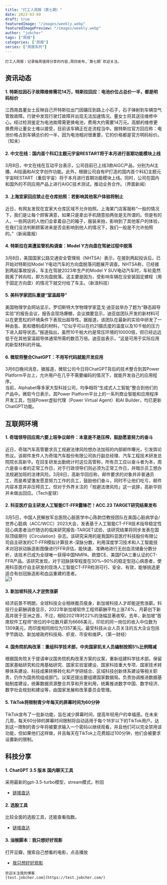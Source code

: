 ```yaml
---
title: "打工人周报（第七期）"
date: 2023-03-09
draft: true
featuredImage: "/images/weekly.webp"
featuredImagePreview: "/images/weekly.webp"
author: "jobcher"
tags: ["周报"]
categories: ["周报"]
series: ["周报系列"]
---
```


```
打工人周报：记录每周值得分享的内容,周四发布,`第七期`欢迎关注。  
```

## 资讯动态

#### 1. 特斯拉因石子故障维修需花14万，特斯拉回应：电池价位占总价一半，都是明码标价
江西南昌董女士反映自己开特斯拉出门因碾压到路上小石子，石子弹射到车辆空气管致故障。行驶中发现行驶灯故障并出现无法加速情况。董女士将其送往维修中心。经过检测鉴定为电池故障需更换电池，费用大约需要14万元。高额的维修更换费用让董女士难以接受，目前该车辆正在走流程当中。据特斯拉官方回应称：电池价格占到车辆总价的一半，因为电池相对很重要，它的价格都是官方明码标价。（知未）

#### 2. 中文在线：国内首个科幻主题元宇宙RESTART将于本月进行首期功能模块上线
3月8日，中文在线在互动平台表示，公司目前已上线3款AIGC产品，分别为AI主播、AI绘画和AI文字创作功能。此外，根据公司自有IP打造的国内首个科幻主题元宇宙RESTART（重启宇宙）将于本月进行首期功能模块上线。同时，公司在国内和国外的不同应用产品上进行AIGC技术测试，推动业务合作。（界面新闻）

#### 3. 上海宜家回应禁止在仓库拍照：若影响其他客户体验将制止
近日，有网友发现在宜家大仓库区域不允许拍照。上海某门店客服称“一般的情况下，我们是让每个顾客满意，如果只是拿出手机随意拍两张是无所谓的。但是有的人，一些网店的人他们会拿着自己的箱子，服装来拍，影响到了其他客户的体验，在我们没法判断顾客进来是否会影响到他人的情况下，我们一般是不允许拍照的。”（新闻晨报）

#### 4. 特斯拉在美遭监管机构调查：Model Y方向盘在驾驶过程中脱落
3月8日，美国国家公路交通安全管理局（NHTSA）表示，在接到两起投诉后，已开始对特斯拉Model Y电动汽车的方向盘脱落问题展开调查。NHTSA称，已经接到两起事故投诉，车主在驾驶2023年生产的Model Y SUV电动汽车时，车轮竟然脱离了转向柱，即方向盘脱落。这主要是因为，受影响车辆在没安装固定螺栓（用于固定方向盘）的情况下就交付给了车主。（新浪科技）

#### 5. 美科学家团队重提“室温超导”
美国物理学会网站显示，罗切斯特大学物理学家蓝戈·迪亚兹举办了题为“静态超导实验”的报告会议，报告会现场爆棚，会议摘要显示，迪亚兹团队开发的新材料可以在更宽松的环境条件下表现出超导性。据报道，该团队在最新的实验中研发了一种由氢、氮和镥制成的材料，“它似乎可以在约21摄氏度的温度以及10千帕的压力下进入超导状态。”报道指出，虽然10千帕大约是常压环境的10000倍，但已经远远低于在其他室温超导体通常所需的数百万倍。迪亚兹表示，“这是可用于实际应用的新型材料的开端。

#### 6. 微软将整合ChatGPT：不用写代码就能开发应用
3月6日晚间消息，据报道，微软公司今日将ChatGPT背后的技术整合到其Power Platform平台上，允许用户在几乎不需要编码的情况下，就能开发自己的应用程序。  
当前，Alphabet等多家大型科技公司，均争相将“生成式人工智能”整合到他们的产品中。微软今日表示，其Power Platform平台上的一系列商业智能和应用程序开发工具，包括Power虚拟代理（Power Virtual Agent）和AI Builder，均已更新ChatGPT功能。  

## 互联网环境

#### 1. 奇瑞领导回应周六要上班争议邮件：本意是不是压榨，鼓励愿意努力的奋斗
近日，奇瑞汽车高管要求员工规避法律风险想办法加班的内部邮件曝光，引发舆论热议。该邮件发件人为奇瑞汽车股份有限公司执行副总经理、汽车工程技术研发总院院长高新华。在回复研发出勤统计时这位高管称，所有员工应以奋斗者为本，周六是奋斗者的正常工作日，对于行政领导们则必须为正常工作日，并暗示员工想办法规避加班的法律风险。3月8日，高新华回应称，邮件要求的对象并非普通员工，而是希望激发愿意努力工作的员工，鼓励他们奋斗，同时不让他们吃亏，邮件内容本意并非压榨员工。但对于外界关注的「规避法律风险」这一说辞，高新华则并未做出回应。（Tech星球）

#### 2. 科亚医疗自主研发人工智能CT-FFR露锋芒！ACC.23 TARGET研究结果发布
3月5日，中国人民解放军总医院心脏医学中心陈韵岱教授团队在美国心脏病学会/世界心脏病（ACC/WCC）2023大会，发表基于人工智能CT-FFR技术指导稳定性冠心病患者治疗随访的临床研究报告-TARGET试验，该研究结果将同步发表在国际顶级期刊《Circulation》杂志。该研究采用的是我国科亚医疗科技股份有限公司自主研发的CT-FFR模拟计算技术-深脉分数，利用深度学习技术和人工智能技术对冠状动脉造影图像进行FFR评估，能快速、准确地进行无创血流储备分数分析，该技术已成为全球唯一获得中国NMPA、欧盟CE、美国FDA三重认证的CT-FFR产品。该研究发现，对于冠脉狭窄程度在30%~90%的稳定型冠心病患者，使用科亚医疗自主研发的现场人工智能CT-FFR检测可行、安全、有效，能够挑选更适合有创冠脉造影和血运重建的患者。  
![1](/images/64092d4da85bf.png)  


#### 3. 新加坡科技人才逆势涨薪
经济前景不明朗，全球科技企业相继裁员瘦身，新加坡科技人才却能逆势涨薪。科技行业薪酬调查显示，2022年新加坡软件工程师薪酬平均上涨7.6%，月薪创下新高并居于亚洲之首，不过，相较2021年时22%的涨幅显著收窄。去年，新加坡“首席软件工程师”岗位的中位数月薪为6666美元，印尼的同一岗位的收入中位数为1309美元，而印度相同岗位为1357美元。最受科技从业人员关注的五大企业包括字节跳动、新加坡政府科技局、虾皮、币安和维萨。（第一财经）

#### 4. 国务院机构改革：重组科学技术部，中央国家机关人员编制按照5%比例精减
根据国务院关于提请审议国务院机构改革方案的议案，重新组建科学技术部。保留国家基础研究和应用基础研究、国家实验室建设、国家科技重大专项、国家技术转移体系建设、科技成果转移转化和产学研结合、区域科技创新体系建设等相关职责，仍作为国务院组成部门。议案还提出要组建国家数据局。负责协调推进数据基础制度建设，统筹数据资源整合共享和开发利用，统筹推进数字中国、数字经济、数字社会规划和建设等，由国家发展和改革委员会管理。

#### 5. TikTok将限制青少年每天的屏幕时间为60分钟
TikTok宣布了一批新功能，旨在减少屏幕时间，提高年轻用户的幸福感。在未来几周，每天60分钟的屏幕时间限制将自动适用于每个18岁以下的TikTok用户。达到这一限制的青少年将被要求输入一个密码以继续观看，并且他们可以完全禁用该功能，但如果他们这样做，并且每天在TikTok上花费超过100分钟，他们会被要求设置新的限制。

## 科技分享
#### 1. ChatGPT 3.5 版本 国内聊天工具
采用最新的gpt-3.5-turbo模型，stream模式，秒回  
- [链接直达](https://chatai.160826.xyz)  
  
#### 2. 选股工具 
比较全面的选股工具，还能查看指数。  
- [链接直达](https://vap.cn/screener/)  
  
#### 3. 油猴脚本：我只想好好观影 
打开豆瓣，搜索自己想看的电影，点击播放
- [我只想好好观影](https://greasyfork.org/zh-CN/scripts/459540)  


```
欢迎关注我的博客  
[test.jobcher.com](https://test.jobcher.com/)
```
